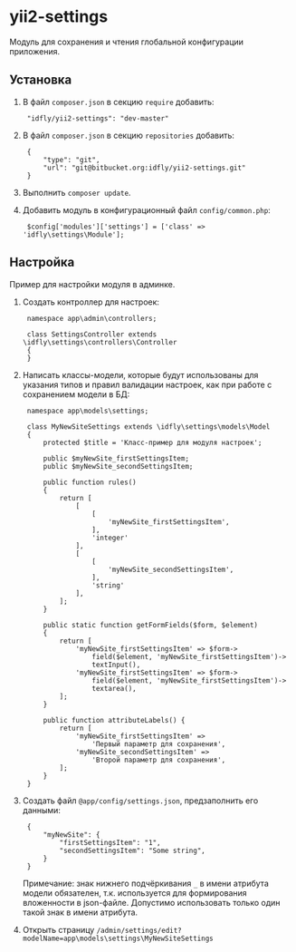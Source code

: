 # yii2-settings

Модуль для сохранения и чтения глобальной конфигурации приложения.

## Установка

1. В файл `composer.json` в секцию `require` добавить:

        "idfly/yii2-settings": "dev-master"

2. В файл `composer.json` в секцию `repositories` добавить:

        {
            "type": "git",
            "url": "git@bitbucket.org:idfly/yii2-settings.git"
        }

3. Выполнить `composer update`.

4. Добавить модуль в конфигурационный файл `config/common.php`:

        $config['modules']['settings'] = ['class' => 'idfly\settings\Module'];

## Настройка

Пример для настройки модуля в админке.

1. Создать контроллер для настроек:

        namespace app\admin\controllers;

        class SettingsController extends \idfly\settings\controllers\Controller
        {
        }

2. Написать классы-модели, которые будут использованы для указания типов
и правил валидации настроек, как при работе с сохранением модели в БД:

        namespace app\models\settings;

        class MyNewSiteSettings extends \idfly\settings\models\Model
        {
            protected $title = 'Класс-пример для модуля настроек';

            public $myNewSite_firstSettingsItem;
            public $myNewSite_secondSettingsItem;

            public function rules()
            {
                return [
                    [
                        [
                            'myNewSite_firstSettingsItem',
                        ],
                        'integer'
                    ],
                    [
                        [
                            'myNewSite_secondSettingsItem',
                        ],
                        'string'
                    ],
                ];
            }

            public static function getFormFields($form, $element)
            {
                return [
                    'myNewSite_firstSettingsItem' => $form->
                        field($element, 'myNewSite_firstSettingsItem')->
                        textInput(),
                    'myNewSite_firstSettingsItem' => $form->
                        field($element, 'myNewSite_firstSettingsItem')->
                        textarea(),
                ];
            }

            public function attributeLabels() {
                return [
                    'myNewSite_firstSettingsItem' =>
                        'Первый параметр для сохранения',
                    'myNewSite_secondSettingsItem' =>
                        'Второй параметр для сохранения',
                ];
            }
        }

3. Создать файл `@app/config/settings.json`, предзаполнить его данными:

        {
            "myNewSite": {
                "firstSettingsItem": "1",
                "secondSettingsItem": "Some string",
            }
        }

    Примечание: знак нижнего подчёркивания `_` в имени атрибута модели
    обязателен, т.к.  используется для формирования вложенности в json-файле.
    Допустимо использовать только один такой знак в имени атрибута.

4. Открыть страницу `/admin/settings/edit?modelName=app\models\settings\MyNewSiteSettings`
